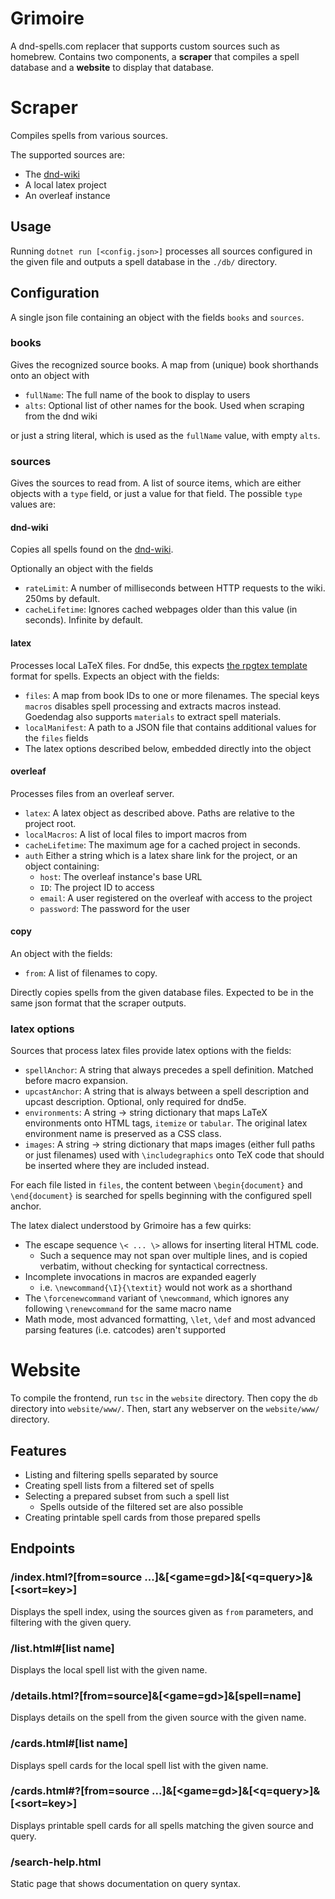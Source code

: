 # Grimoire
A dnd-spells.com replacer that supports custom sources such as homebrew.
Contains two components, a **scraper** that compiles a spell database and a **website** to display that database.

# Scraper
Compiles spells from various sources.

The supported sources are:
- The [dnd-wiki](http://dnd5e.wikidot.com/)
- A local latex project
- An overleaf instance

## Usage
Running `dotnet run [<config.json>]` processes all sources configured in the given file and outputs a spell database in the `./db/` directory.

## Configuration
A single json file containing an object with the fields `books` and `sources`.

### books
Gives the recognized source books. A map from (unique) book shorthands onto an object with
- `fullName`: The full name of the book to display to users
- `alts`: Optional list of other names for the book. Used when scraping from the dnd wiki

or just a string literal, which is used as the `fullName` value, with empty `alts`.

### sources
Gives the sources to read from.
A list of source items, which are either objects with a `type` field, or just a value for that field.
The possible `type` values are:

#### dnd-wiki
Copies all spells found on the [dnd-wiki](http:/dnd5e.wikidot.com/).

Optionally an object with the fields
- `rateLimit`: A number of milliseconds between HTTP requests to the wiki. 250ms by default. 
- `cacheLifetime`: Ignores cached webpages older than this value (in seconds). Infinite by default.

#### latex
Processes local LaTeX files.
For dnd5e, this expects [the rpgtex template](https://github.com/rpgtex/DND-5e-LaTeX-Template) format for spells.
Expects an object with the fields:
- `files`: A map from book IDs to one or more filenames.
			The special keys `macros` disables spell processing and extracts macros instead.
			Goedendag also supports `materials` to extract spell materials.
- `localManifest`: A path to a JSON file that contains additional values for the `files` fields 
- The latex options described below, embedded directly into the object

#### overleaf
Processes files from an overleaf server.

- `latex`: A latex object as described above. Paths are relative to the project root.
- `localMacros`: A list of local files to import macros from
- `cacheLifetime`: The maximum age for a cached project in seconds.
- `auth` Either a string which is a latex share link for the project, or an object containing:
	- `host`: The overleaf instance's base URL
	- `ID`: The project ID to access
	- `email`: A user registered on the overleaf with access to the project
	- `password`: The password for the user


#### copy
An object with the fields:
- `from`: A list of filenames to copy.

Directly copies spells from the given database files.
Expected to be in the same json format that the scraper outputs.


### latex options
Sources that process latex files provide latex options with the fields:
- `spellAnchor`: A string that always precedes a spell definition. Matched before macro expansion.
- `upcastAnchor`: A string that is always between a spell description and upcast description. Optional, only required for dnd5e.
- `environments`: A string -> string dictionary that maps LaTeX environments onto HTML tags, `itemize` or `tabular`. The original latex environment name is preserved as a CSS class.
- `images`: A string -> string dictionary that maps images (either full paths or just filenames) used with `\includegraphics` onto TeX code that should be inserted where they are included instead.

For each file listed in `files`, the content between `\begin{document}` and `\end{document}` is searched for spells beginning with the configured spell anchor.

The latex dialect understood by Grimoire has a few quirks:
- The escape sequence `\< ... \>` allows for inserting literal HTML code.
	- Such a sequence may not span over multiple lines, and is copied verbatim, without checking for syntactical correctness.
- Incomplete invocations in macros are expanded eagerly
	- i.e. `\newcommand{\I}{\textit}` would not work as a shorthand
- The `\forcenewcommand` variant of `\newcommand`, which ignores any following `\renewcommand` for the same macro name
- Math mode, most advanced formatting, `\let`, `\def` and most advanced parsing features (i.e. catcodes) aren't supported

# Website
To compile the frontend, run `tsc` in the `website` directory.
Then copy the `db` directory into `website/www/`.
Then, start any webserver on the `website/www/` directory.

## Features
- Listing and filtering spells separated by source
- Creating spell lists from a filtered set of spells
- Selecting a prepared subset from such a spell list
	- Spells outside of the filtered set are also possible
- Creating printable spell cards from those prepared spells

## Endpoints
### /index.html?\[from=source ...]&\[<game=gd>]&\[<q=query>]&\[<sort=key>\]
Displays the spell index, using the sources given as `from` parameters, and filtering with the given query.

### /list.html#\[list name]
Displays the local spell list with the given name.

### /details.html?\[from=source]&\[<game=gd>]&\[spell=name]
Displays details on the spell from the given source with the given name.

### /cards.html#\[list name]
Displays spell cards for the local spell list with the given name.

### /cards.html#?\[from=source ...]&\[<game=gd>]&\[<q=query>]&\[<sort=key>\]
Displays printable spell cards for all spells matching the given source and query.

### /search-help.html
Static page that shows documentation on query syntax.
